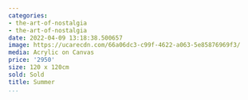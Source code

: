 ```yaml
---
categories:
- the-art-of-nostalgia
- the-art-of-nostalgia
date: 2022-04-09 13:18:38.500657
image: https://ucarecdn.com/66a06dc3-c99f-4622-a063-5e85876969f3/
media: Acrylic on Canvas
price: '2950'
size: 120 x 120cm
sold: Sold
title: Summer
...
```

